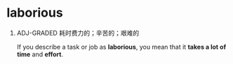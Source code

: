 # laborious

1. ADJ-GRADED 耗时费力的；辛苦的；艰难的

   If you describe a task or job as **laborious**, you mean that it **takes a lot of time** and **effort**.

   